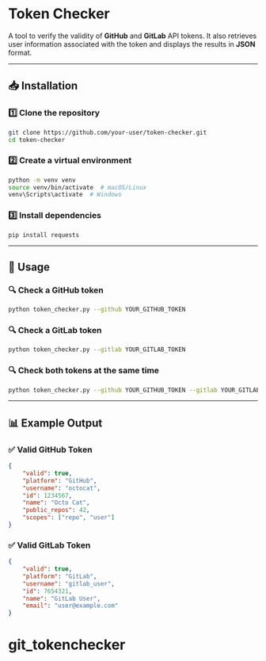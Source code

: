 # **Token Checker**  

A tool to verify the validity of **GitHub** and **GitLab** API tokens. It also retrieves user information associated with the token and displays the results in **JSON** format.  

---

## **📥 Installation**  

### 1️⃣ Clone the repository  
```bash
git clone https://github.com/your-user/token-checker.git
cd token-checker
```  

### 2️⃣ Create a virtual environment  
```bash
python -m venv venv
source venv/bin/activate  # macOS/Linux
venv\Scripts\activate  # Windows
```  

### 3️⃣ Install dependencies  
```bash
pip install requests
```  

---

## **🚀 Usage**  

### 🔍 Check a GitHub token  
```bash
python token_checker.py --github YOUR_GITHUB_TOKEN
```  

### 🔍 Check a GitLab token  
```bash
python token_checker.py --gitlab YOUR_GITLAB_TOKEN
```  

### 🔍 Check both tokens at the same time  
```bash
python token_checker.py --github YOUR_GITHUB_TOKEN --gitlab YOUR_GITLAB_TOKEN
```  

---

## **📊 Example Output**  

### ✅ Valid GitHub Token  
```json
{
    "valid": true,
    "platform": "GitHub",
    "username": "octocat",
    "id": 1234567,
    "name": "Octo Cat",
    "public_repos": 42,
    "scopes": ["repo", "user"]
}
```  

### ✅ Valid GitLab Token  
```json
{
    "valid": true,
    "platform": "GitLab",
    "username": "gitlab_user",
    "id": 7654321,
    "name": "GitLab User",
    "email": "user@example.com"
}
```  
# git_tokenchecker
